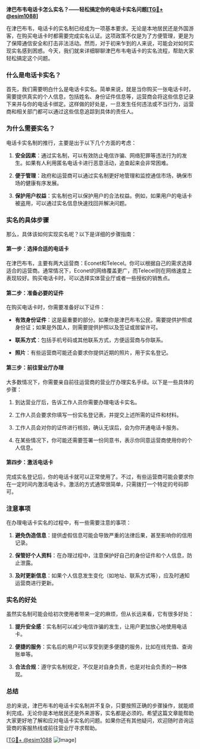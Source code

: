 **津巴布韦电话卡怎么实名？——轻松搞定你的电话卡实名问题[[TG💪+ @esim1088](https://t.me/s/esim1088)]**

在津巴布韦，电话卡的实名制已经成为一项基本要求。无论是本地居民还是外国游客，在购买电话卡时都需要完成实名认证。这项政策不仅是为了方便管理，更是为了保障通信安全和打击非法活动。然而，对于初来乍到的人来说，可能会对如何实现实名感到困惑。今天，我们就来详细聊聊津巴布韦电话卡的实名流程，帮助大家轻松搞定这个问题。

### 什么是电话卡实名？

首先，我们需要明白什么是电话卡实名。简单来说，就是当你购买一张电话卡时，需要提供真实的个人信息，包括姓名、身份证件信息等，运营商会将这些信息记录下来并与你的电话卡绑定。这样做的好处是，一旦发生任何违法或不当行为，运营商和相关部门都可以通过这些信息追踪到具体的责任人。

### 为什么需要实名？

电话卡实名制的推行，主要是出于以下几个方面的考虑：

1. **安全因素**：通过实名制，可以有效防止电信诈骗、网络犯罪等违法行为的发生。如果有人利用匿名电话卡进行恶意活动，追查起来会非常困难。
   
2. **便于管理**：政府和运营商可以通过实名制更好地管理和监控通信市场，确保市场的健康有序发展。

3. **保护用户权益**：实名制也可以保护用户的合法权益。例如，如果用户的电话卡被盗用，可以通过实名信息快速找回并解决问题。

### 实名的具体步骤

那么，具体该如何实现实名呢？以下是详细的步骤指南：

#### 第一步：选择合适的电话卡

在津巴布韦，主要有两大运营商：Econet和Telecel。你可以根据自己的需求选择适合的运营商。通常情况下，Econet的网络覆盖更广，而Telecel则在网络速度上表现较好。购买电话卡时，可以选择实体营业厅或者一些授权的销售点。

#### 第二步：准备必要的证件

在购买电话卡时，你需要准备好以下证件：

- **有效身份证件**：这是最重要的部分。如果你是津巴布韦公民，需要提供护照或身份证；如果是外国人，则需要提供护照以及签证或居留许可。

- **联系方式**：包括手机号码或其他联系方式，方便运营商与你联系。

- **照片**：有些运营商可能还会要求你提供近期的照片，用于实名登记。

#### 第三步：前往营业厅办理

大多数情况下，你需要亲自前往运营商的营业厅办理实名手续。以下是一些具体的步骤：

1. 到达营业厅后，告诉工作人员你需要办理电话卡实名。
   
2. 工作人员会要求你填写一份实名登记表，并提交上述所需的证件和材料。

3. 工作人员会对你的证件进行核验，确认无误后，会为你开通电话卡服务。

4. 在某些情况下，你可能还需要签署一份同意书，表示你同意运营商使用你的个人信息。

#### 第四步：激活电话卡

完成实名登记后，你的电话卡就可以正常使用了。不过，有些运营商可能会要求你在一定时间内激活电话卡。激活的方式通常很简单，只需拨打一个特定的号码即可。

### 注意事项

在办理电话卡实名的过程中，有一些需要注意的事项：

1. **避免伪造信息**：提供虚假信息可能会导致严重的法律后果，甚至影响你的信用记录。

2. **保管好个人资料**：在办理过程中，注意保护好自己的身份证件和个人信息，防止泄露。

3. **及时更新信息**：如果个人信息发生变化（如地址、联系方式等），应及时通知运营商进行更新。

### 实名的好处

虽然实名制可能会给初次使用者带来一定的麻烦，但从长远来看，它有很多好处：

1. **提升安全感**：实名制可以减少电信诈骗的发生，让用户更加放心地使用电话卡。

2. **便捷的服务**：实名后的用户可以享受到更多便捷的服务，比如在线充值、查询账单等。

3. **合法合规**：遵守实名制规定，不仅是对自身负责，也是对社会负责的一种体现。

### 总结

总的来说，津巴布韦的电话卡实名制并不复杂，只要按照正确的步骤操作，就能顺利完成。无论你是本地居民还是外来游客，实名都是必须的。希望这篇文章能帮助大家更好地了解和应对电话卡实名的问题。如果你还有其他疑问，欢迎随时咨询运营商的客服热线或前往营业厅寻求帮助。

[[TG💪+ @esim1088](https://t.me/s/esim1088) ![Image](https://i.postimg.cc/4NQfJmqS/Snipaste-2025-05-13-00-14-12.png)]